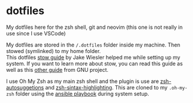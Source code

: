# dotfiles

My dotfiles here for the zsh shell, git and neovim (this one is not really in use since I use VSCode)

My dotfiles are stored in the `/.dotfiles` folder inside my machine. Then stowed (symlinked) to my home folder.  
This dotfiles [stow guide](https://www.jakewiesler.com/blog/managing-dotfiles) by Jake Wiesler️ helped me while setting up my system. If you want to learn more about stow, you can read this guide as well as this [other guide](https://www.gnu.org/software/stow/manual/stow.html#Terminology) from GNU project.

I use Oh My Zsh as my main zsh shell and the plugin is use are [zsh-autosuggetions](https://github.com/zsh-users/zsh-autosuggestions) and [zsh-sintax-highlighting](https://github.com/zsh-users/zsh-syntax-highlighting). This are cloned to my `.oh-my-zsh` folder using the [ansible playbook](https://github.com/43hershel/playbooks) during system setup.  
